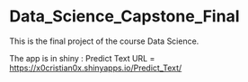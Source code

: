 # Data_Science_Capstone_Final

This is the final project of the course Data Science.

The app is in shiny : Predict Text URL = https://x0cristian0x.shinyapps.io/Predict_Text/


